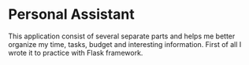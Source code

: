 # Personal Assistant
This application consist of several separate parts and helps me better organize my time, tasks, 
budget and interesting information.
First of all I wrote it to practice with Flask framework.